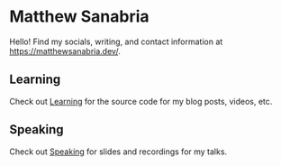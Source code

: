 # Matthew Sanabria

Hello! Find my socials, writing, and contact information at
https://matthewsanabria.dev/.

## Learning

Check out [Learning](learning) for the source code for my blog posts, videos,
etc.

## Speaking

Check out [Speaking](speaking) for slides and recordings for my talks.

[bluesky-badge]: https://img.shields.io/badge/Bluesky-%230285FF?style=for-the-badge&logo=bluesky&logoColor=%23FFFFFF
[bluesky-link]: https://bsky.app/profile/matthewsanabria.dev
[linkedin-badge]: https://img.shields.io/badge/LinkedIn-%230A66C2?style=for-the-badge&logo=linkedin&logoColor=%23FFFFFF
[linkedin-link]: https://www.linkedin.com/in/sudomateo/
[mastodon-badge]: https://img.shields.io/badge/Mastodon-%236364FF?style=for-the-badge&logo=mastodon&logoColor=%23FFFFFF
[mastodon-link]: https://mastodon.online/@sudomateo
[website-badge]: https://img.shields.io/badge/Website-%23202020?style=for-the-badge&logoColor=%23FFFFFF
[website-link]: https://matthewsanabria.dev
[x-badge]: https://img.shields.io/badge/X-%23000000?style=for-the-badge&logo=x&logoColor=%23FFFFFF
[x-link]: https://x.com/sudomateo
[youtube-badge]: https://img.shields.io/badge/YouTube-%23FF0000?style=for-the-badge&logo=youtube&logoColor=%23FFFFFF
[youtube-link]: https://www.youtube.com/@sudomateo
